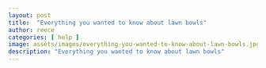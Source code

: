 ```yaml
---
layout: post
title:  "Everything you wanted to know about lawn bowls"
author: reece
categories: [ help ]
image: assets/images/everything-you-wanted-to-know-about-lawn-bowls.jpg
description: "Everything you wanted to know about lawn bowls"
---
```

